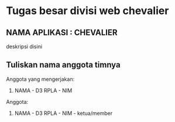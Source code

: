 # Tugas besar divisi web chevalier

## NAMA APLIKASI : CHEVALIER

deskripsi disini


## Tuliskan nama anggota timnya

Anggota yang mengerjakan:
1. NAMA - D3 RPLA - NIM

Anggota:
1. NAMA - D3 RPLA - NIM - ketua/member
